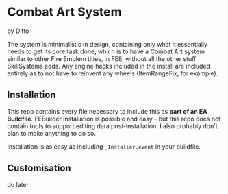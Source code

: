 # Combat Art System
by Ditto

The system is minimalistic in design, containing only what it essentially needs to get its core task done, which is to have a Combat Art system similar to other Fire Emblem titles, in FE8, without all the other stuff SkillSystems adds. Any engine hacks included in the install are included entirely as to not have to reinvent any wheels (ItemRangeFix, for example).

## Installation
This repo contains every file necessary to include this as **part of an EA Buildfile**. FEBuilder installation is possible and easy - but this repo does not contain tools to support editing data post-installation. I also probably don't plan to make anything to do so.

Installation is as easy as including `_Installer.event` in your buildfile. 

## Customisation

do later
